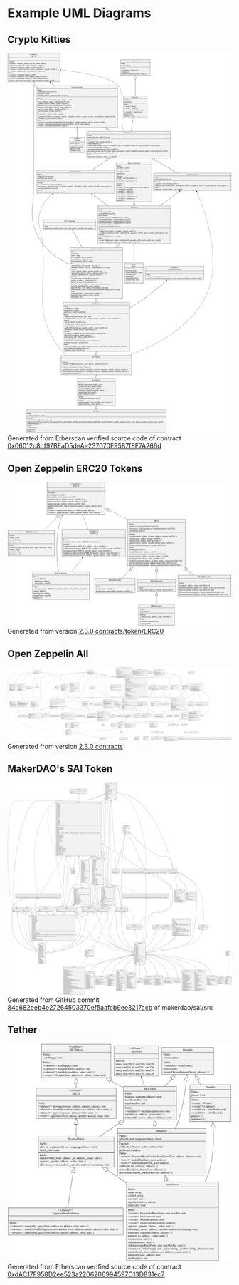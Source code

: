 # Example UML Diagrams

## Crypto Kitties
![CryptoKitties](./cryptoKitties.svg)
Generated from Etherscan verified source code of contract [0x06012c8cf97BEaD5deAe237070F9587f8E7A266d](https://etherscan.io/address/0x06012c8cf97bead5deae237070f9587f8e7a266d#code)

## Open Zeppelin ERC20 Tokens
![Open Zeppelin ERC20](./OpenZeppelinERC20.svg)
Generated from version [2.3.0 contracts/token/ERC20](https://github.com/OpenZeppelin/openzeppelin-solidity/tree/v2.3.0/contracts/token/ERC20)

## Open Zeppelin All
![Open Zeppelin ERC20](./OpenZeppelinAll.svg)
Generated from version [2.3.0 contracts](https://github.com/OpenZeppelin/openzeppelin-solidity/tree/v2.3.0/contracts)

## MakerDAO's SAI Token
![MakerDAO](./MakerDAO_SAI.svg)
Generated from GitHub commit [84c682eeb4e27264503370ef5aafcb9ee3217acb](https://github.com/makerdao/sai/tree/84c682eeb4e27264503370ef5aafcb9ee3217acb/src) of makerdao/sai/src

## Tether
![Tether](./tether.svg)
Generated from Etherscan verified source code of contract [0xdAC17F958D2ee523a2206206994597C13D831ec7](https://etherscan.io/address/0xdac17f958d2ee523a2206206994597c13d831ec7#code)
